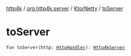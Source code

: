 [http4k](../../index.md) / [org.http4k.server](../index.md) / [KtorNetty](index.md) / [toServer](./to-server.md)

# toServer

`fun toServer(http: `[`HttpHandler`](../../org.http4k.core/-http-handler.md)`): `[`Http4kServer`](../-http4k-server/index.md)